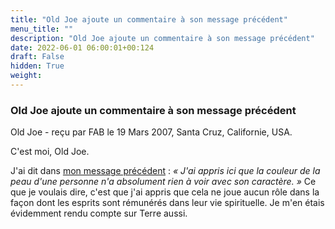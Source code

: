 ```yaml
---
title: "Old Joe ajoute un commentaire à son message précédent"
menu_title: ""
description: "Old Joe ajoute un commentaire à son message précédent"
date: 2022-06-01 06:00:01+00:124
draft: False
hidden: True
weight:
---
```

### Old Joe ajoute un commentaire à son message précédent

Old Joe - reçu par FAB le 19 Mars 2007, Santa Cruz, Californie, USA.

C'est moi, Old Joe.

J'ai dit dans [mon message précédent](/fr-contemporary-messages/fr-contemporary-messages-by-date-order/fr-contemporary-messages-2007/fr-2007-3-9-1-fab-old-joe/) : *« J'ai appris ici que la couleur de la peau d'une personne n'a absolument rien à voir avec son caractère. »* Ce que je voulais dire, c'est que j'ai appris que cela ne joue aucun rôle dans la façon dont les esprits sont rémunérés dans leur vie spirituelle. Je m'en étais évidemment rendu compte sur Terre aussi.
